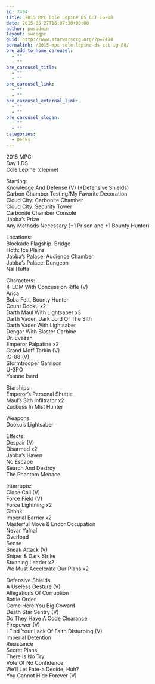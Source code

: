 ```yaml
---
id: 7494
title: 2015 MPC Cole Lepine DS CCT IG-88
date: 2015-05-27T16:07:30+00:00
author: pwsadmin
layout: swccgpc
guid: http://www.starwarsccg.org/?p=7494
permalink: /2015-mpc-cole-lepine-ds-cct-ig-88/
bre_add_to_home_carousel:
  - ""
  - ""
bre_carousel_title:
  - ""
  - ""
bre_carousel_link:
  - ""
  - ""
bre_carousel_external_link:
  - ""
  - ""
bre_carousel_slogan:
  - ""
  - ""
categories:
  - Decks
---
```

2015 MPC  
Day 1 DS  
Cole Lepine (clepine)

Starting:  
Knowledge And Defense (V) (+Defensive Shields)  
Carbon Chamber Testing/My Favorite Decoration  
Cloud City: Carbonite Chamber  
Cloud City: Security Tower  
Carbonite Chamber Console  
Jabba&#8217;s Prize  
Any Methods Necessary (+1 Prison and +1 Bounty Hunter)

Locations:  
Blockade Flagship: Bridge  
Hoth: Ice Plains  
Jabba&#8217;s Palace: Audience Chamber  
Jabba&#8217;s Palace: Dungeon  
Nal Hutta

Characters:  
4-LOM With Concussion Rifle (V)  
Arica  
Boba Fett, Bounty Hunter  
Count Dooku x2  
Darth Maul With Lightsaber x3  
Darth Vader, Dark Lord Of The Sith  
Darth Vader With Lightsaber  
Dengar With Blaster Carbine  
Dr. Evazan  
Emperor Palpatine x2  
Grand Moff Tarkin (V)  
IG-88 (V)  
Stormtrooper Garrison  
U-3PO  
Ysanne Isard

Starships:  
Emperor&#8217;s Personal Shuttle  
Maul&#8217;s Sith Infiltrator x2  
Zuckuss In Mist Hunter

Weapons:  
Dooku&#8217;s Lightsaber

Effects:  
Despair (V)  
Disarmed x2  
Jabba&#8217;s Haven  
No Escape  
Search And Destroy  
The Phantom Menace

Interrupts:  
Close Call (V)  
Force Field (V)  
Force Lightning x2  
Ghhhk  
Imperial Barrier x2  
Masterful Move & Endor Occupation  
Nevar Yalnal  
Overload  
Sense  
Sneak Attack (V)  
Sniper & Dark Strike  
Stunning Leader x2  
We Must Accelerate Our Plans x2

Defensive Shields:  
A Useless Gesture (V)  
Allegations Of Corruption  
Battle Order  
Come Here You Big Coward  
Death Star Sentry (V)  
Do They Have A Code Clearance  
Firepower (V)  
I Find Your Lack Of Faith Disturbing (V)  
Imperial Detention  
Resistance  
Secret Plans  
There Is No Try  
Vote Of No Confidence  
We&#8217;ll Let Fate-a Decide, Huh?  
You Cannot Hide Forever (V)